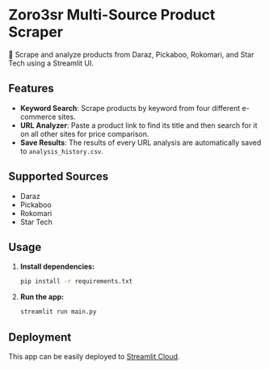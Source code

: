 # Zoro3sr Multi-Source Product Scraper

🛒 Scrape and analyze products from Daraz, Pickaboo, Rokomari, and Star Tech using a Streamlit UI.

## Features
- **Keyword Search**: Scrape products by keyword from four different e-commerce sites.
- **URL Analyzer**: Paste a product link to find its title and then search for it on all other sites for price comparison.
- **Save Results**: The results of every URL analysis are automatically saved to `analysis_history.csv`.

## Supported Sources
- Daraz
- Pickaboo
- Rokomari
- Star Tech

## Usage
1.  **Install dependencies:**
    ```bash
    pip install -r requirements.txt
    ```
2.  **Run the app:**
    ```bash
    streamlit run main.py
    ```

## Deployment
This app can be easily deployed to [Streamlit Cloud](https://streamlit.io/cloud).
